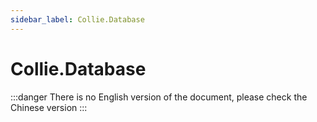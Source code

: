```yaml
---
sidebar_label: Collie.Database
---
```


# Collie.Database

:::danger
There is no English version of the document, please check the Chinese version
:::
